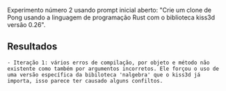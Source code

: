 
Experimento número 2 usando prompt inicial aberto: "Crie um clone de Pong usando a linguagem de programação Rust com o biblioteca kiss3d versão 0.26".

## Resultados

    - Iteração 1: vários erros de compilação, por objeto e método não existente como também por argumentos incorretos. Ele forçou o uso de uma versão específica da bibiloteca 'nalgebra' que o kiss3d já importa, isso parece ter causado alguns confiltos.

